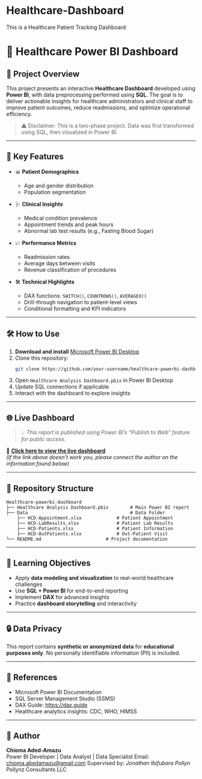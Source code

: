 # Healthcare-Dashboard
This is a Healthcare Patient Tracking Dashboard
# 🏥 Healthcare Power BI Dashboard
 
## 📌 Project Overview
 
This project presents an interactive **Healthcare Dashboard** developed using **Power BI**, with data preprocessing performed using **SQL**. The goal is to deliver actionable insights for healthcare administrators and clinical staff to improve patient outcomes, reduce readmissions, and optimize operational efficiency.
 
> ⚠️ Disclaimer: This is a two-phase project. Data was first transformed using SQL, then visualized in Power BI.
 
---
 
## 🎯 Key Features
 
- 📊 **Patient Demographics**  
  - Age and gender distribution  
  - Population segmentation
 
- 🩺 **Clinical Insights**  
  - Medical condition prevalence  
  - Appointment trends and peak hours  
  - Abnormal lab test results (e.g., Fasting Blood Sugar)
 
- 📈 **Performance Metrics**  
  - Readmission rates  
  - Average days between visits  
  - Revenue classification of procedures
 
- 🛠 **Technical Highlights**  
  - DAX functions: `SWITCH()`, `COUNTROWS()`, `AVERAGEX()`  
  - Drill-through navigation to patient-level views  
  - Conditional formatting and KPI indicators
 
---
 
## 🛠 How to Use
 
1. **Download and install** [Microsoft Power BI Desktop](https://powerbi.microsoft.com/desktop/)
2. Clone this repository:
   ```bash
   git clone https://github.com/your-username/healthcare-powerbi-dashboard.git
   ```
3. Open `Healthcare Analysis Dashboard.pbix` in Power BI Desktop
4. Update SQL connections if applicable
5. Interact with the dashboard to explore insights
 
---
 
## 🌐 Live Dashboard
 
> 💡 *This report is published using Power BI’s “Publish to Web” feature for public access.*
 
🔗 **[Click here to view the live dashboard](https://app.powerbi.com/reportEmbed?reportId=635dd925-6825-42fb-bbea-7cc98d6d46f5&autoAuth=true&ctid=42f651b9-b59e-47f4-874e-b592803040f5)**  
*(If the link above doesn't work you, please connect the author on the information found below)*
  
---
 
## 📂 Repository Structure
 
```
Healthcare-powerbi-dashboard
├── Healthcare Analysis Dashboard.pbix        # Main Power BI report
├── Data                                      # Data Folder
    ├── HCD-Appointment.xlsx             # Patient Appointment 
    ├── HCD-LabResults.xlsx              # Patient Lab Results
    ├── HCD-Patients.xlsx                # Patient Information
    ├── HCD-OutPatients.xlsx             # Out-Patient Visit
└── README.md                        # Project documentation
```
 
---
 
## 🧠 Learning Objectives
 
- Apply **data modeling and visualization** to real-world healthcare challenges  
- Use **SQL + Power BI** for end-to-end reporting  
- Implement **DAX** for advanced insights  
- Practice **dashboard storytelling** and interactivity
 
---
 
## 🔒 Data Privacy
 
This report contains **synthetic or anonymized data** for **educational purposes only**. No personally identifiable information (PII) is included.
 
---
 
## 📘 References
 
- Microsoft Power BI Documentation  
- SQL Server Management Studio (SSMS)  
- DAX Guide: https://dax.guide  
- Healthcare analytics insights: CDC, WHO, HIMSS
 
---
 
## 👤 Author
 
**Chioma Aded-Amazu**  
Power BI Developer | Data Analyst  | Data Specialist
Email: chioma.abedamazu@gmail.com
Supervised by: *Jonathan Ibifubara Pollyn*  
Pollynz Consultants LLC
